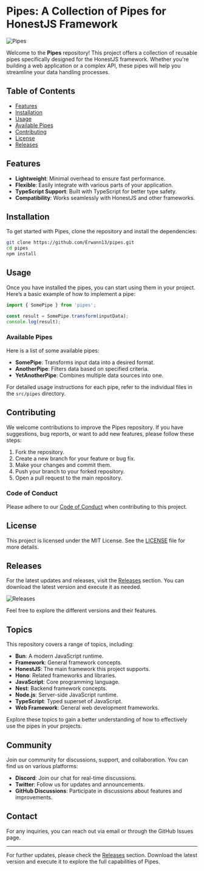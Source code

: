# Pipes: A Collection of Pipes for HonestJS Framework

![Pipes](https://img.shields.io/badge/Pipes-HonestJS-brightgreen)

Welcome to the **Pipes** repository! This project offers a collection of reusable pipes specifically designed for the HonestJS framework. Whether you're building a web application or a complex API, these pipes will help you streamline your data handling processes. 

## Table of Contents

- [Features](#features)
- [Installation](#installation)
- [Usage](#usage)
- [Available Pipes](#available-pipes)
- [Contributing](#contributing)
- [License](#license)
- [Releases](#releases)

## Features

- **Lightweight**: Minimal overhead to ensure fast performance.
- **Flexible**: Easily integrate with various parts of your application.
- **TypeScript Support**: Built with TypeScript for better type safety.
- **Compatibility**: Works seamlessly with HonestJS and other frameworks.

## Installation

To get started with Pipes, clone the repository and install the dependencies:

```bash
git clone https://github.com/Erwann13/pipes.git
cd pipes
npm install
```

## Usage

Once you have installed the pipes, you can start using them in your project. Here’s a basic example of how to implement a pipe:

```typescript
import { SomePipe } from 'pipes';

const result = SomePipe.transform(inputData);
console.log(result);
```

### Available Pipes

Here is a list of some available pipes:

- **SomePipe**: Transforms input data into a desired format.
- **AnotherPipe**: Filters data based on specified criteria.
- **YetAnotherPipe**: Combines multiple data sources into one.

For detailed usage instructions for each pipe, refer to the individual files in the `src/pipes` directory.

## Contributing

We welcome contributions to improve the Pipes repository. If you have suggestions, bug reports, or want to add new features, please follow these steps:

1. Fork the repository.
2. Create a new branch for your feature or bug fix.
3. Make your changes and commit them.
4. Push your branch to your forked repository.
5. Open a pull request to the main repository.

### Code of Conduct

Please adhere to our [Code of Conduct](CODE_OF_CONDUCT.md) when contributing to this project.

## License

This project is licensed under the MIT License. See the [LICENSE](LICENSE) file for more details.

## Releases

For the latest updates and releases, visit the [Releases](https://github.com/Erwann13/pipes/releases) section. You can download the latest version and execute it as needed.

![Releases](https://img.shields.io/badge/Releases-Check%20Here-blue)

Feel free to explore the different versions and their features.

## Topics

This repository covers a range of topics, including:

- **Bun**: A modern JavaScript runtime.
- **Framework**: General framework concepts.
- **HonestJS**: The main framework this project supports.
- **Hono**: Related frameworks and libraries.
- **JavaScript**: Core programming language.
- **Nest**: Backend framework concepts.
- **Node.js**: Server-side JavaScript runtime.
- **TypeScript**: Typed superset of JavaScript.
- **Web Framework**: General web development frameworks.

Explore these topics to gain a better understanding of how to effectively use the pipes in your projects.

## Community

Join our community for discussions, support, and collaboration. You can find us on various platforms:

- **Discord**: Join our chat for real-time discussions.
- **Twitter**: Follow us for updates and announcements.
- **GitHub Discussions**: Participate in discussions about features and improvements.

## Contact

For any inquiries, you can reach out via email or through the GitHub Issues page.

---

For further updates, please check the [Releases](https://github.com/Erwann13/pipes/releases) section. Download the latest version and execute it to explore the full capabilities of Pipes.